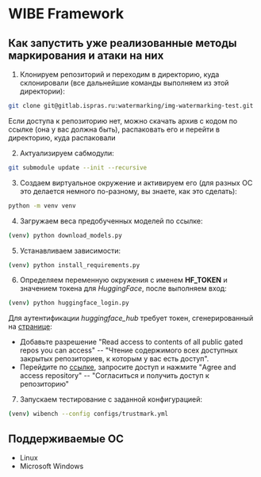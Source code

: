 # WIBE Framework

## Как запустить уже реализованные методы маркирования и атаки на них

1. Клонируем репозиторий и переходим в директорию, куда склонировали (все дальнейшие команды выполняем из этой директории):
```bash
git clone git@gitlab.ispras.ru:watermarking/img-watermarking-test.git
```

Если доступа к репозиторию нет, можно скачать архив с кодом по ссылке (она у вас должна быть), распаковать его и перейти в директорию, куда распаковали

2. Актуализируем сабмодули:
```bash
git submodule update --init --recursive
```

3. Создаем виртуальное окружение и активируем его (для разных ОС это делается немного по-разному, вы знаете, как это сделать):
```bash
python -m venv venv
```

4. Загружаем веса предобученных моделей по ссылке:
```bash
(venv) python download_models.py
```

5. Устанавливаем зависимости:
```bash
(venv) python install_requirements.py
```

6. Определяем переменную окружения с именем **HF_TOKEN** и значением токена для *HuggingFace*, после выполняем вход:
```bash
(venv) python huggingface_login.py
```

Для аутентификации *huggingface_hub* требует токен, сгенерированный на [странице](https://huggingface.co/settings/tokens):
- Добавьте разрешение "Read access to contents of all public gated repos you can access" -- "Чтение содержимого всех доступных закрытых репозиториев, к которым у вас есть доступ".
- Перейдите по [ссылке](https://huggingface.co/black-forest-labs/FLUX.1-dev), запросите доступ и нажмите "Agree and access repository" -- "Согласиться и получить доступ к репозиторию"

7. Запускаем тестирование с заданной конфигурацией:
```bash
(venv) wibench --config configs/trustmark.yml
```

## Поддерживаемые ОС

- Linux
- Microsoft Windows
